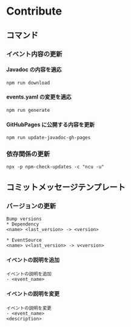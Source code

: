 # Contribute

## コマンド

### イベント内容の更新
#### Javadoc の内容を適応
```shell
npm run download
```

#### events.yaml の変更を適応
```shell
npm run generate
```

#### GitHubPages に公開する内容を更新
```shell
npm run update-javadoc-gh-pages
```

### 依存関係の更新
```shell
npx -p npm-check-updates -c "ncu -u"
```

## コミットメッセージテンプレート

### バージョンの更新
```
Bump versions
* Dependency
<name> <last_version> -> <version>

* EventSource
<name> v<last_version> -> v<version>
```

#### イベントの説明を追加
```
イベントの説明を追加
- <event_name>
```

#### イベントの説明を変更
```
イベントの説明を変更
- <event_name>
<description>

```
